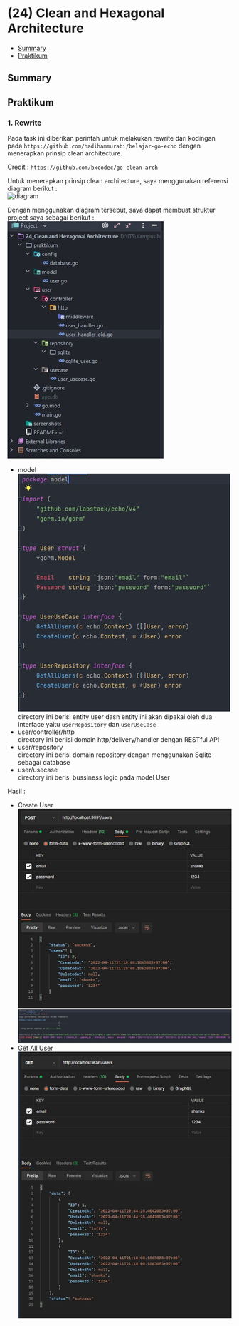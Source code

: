 # (24) Clean and Hexagonal Architecture

- [Summary](#Summary)
- [Praktikum](#Praktikum)

## Summary

## Praktikum
### 1. Rewrite
Pada task ini diberikan perintah untuk melakukan rewrite dari kodingan pada `https://github.com/hadihammurabi/belajar-go-echo` dengan menerapkan prinsip clean architecture.

Credit : `https://github.com/bxcodec/go-clean-arch`  

Untuk menerapkan prinsip clean architecture, saya menggunakan referensi diagram berikut :  
![diagram](https://raw.githubusercontent.com/bxcodec/go-clean-arch/master/clean-arch.png)  

Dengan menggunakan diagram tersebut, saya dapat membuat struktur project saya sebagai berikut :  
![structure](./screenshots/structure.jpg) 

- model  
  ![code](./screenshots/user_model.jpg)   
  directory ini berisi entity user dasn entity ini akan dipakai oleh dua interface yaitu `userRepository` dan `userUseCase`
- user/controller/http  
  directory ini beriisi domain http/delivery/handler dengan RESTful API
- user/repository  
  directory ini berisi domain repository dengan menggunakan Sqlite sebagai database
- user/usecase  
  directory ini berisi bussiness logic pada model User

Hasil :  
- Create User  
  ![hasil](./screenshots/createuser.jpg)  
  ![hasil](./screenshots/createuser_2.jpg)  
- Get All User  
  ![hasil](./screenshots/getallusers.jpg)  
